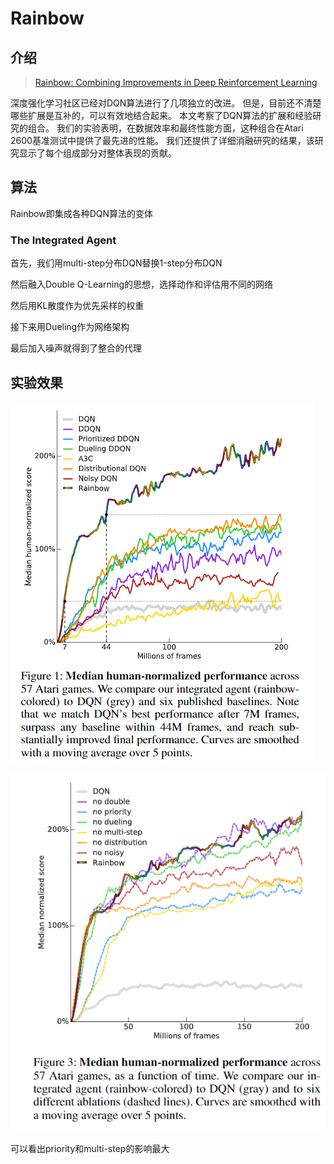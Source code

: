 # Rainbow

## 介绍

> [Rainbow: Combining Improvements in Deep Reinforcement Learning](https://arxiv.org/pdf/1710.02298.pdf)

深度强化学习社区已经对DQN算法进行了几项独立的改进。 但是，目前还不清楚哪些扩展是互补的，可以有效地结合起来。 本文考察了DQN算法的扩展和经验研究的组合。 我们的实验表明，在数据效率和最终性能方面，这种组合在Atari 2600基准测试中提供了最先进的性能。 我们还提供了详细消融研究的结果，该研究显示了每个组成部分对整体表现的贡献。

## 算法

Rainbow即集成各种DQN算法的变体

### The Integrated Agent

首先，我们用multi-step分布DQN替换1-step分布DQN

然后融入Double Q-Learning的思想，选择动作和评估用不同的网络

然后用KL散度作为优先采样的权重

接下来用Dueling作为网络架构

最后加入噪声就得到了整合的代理

## 实验效果

![](../../.gitbook/assets/image%20%2822%29.png)

![](../../.gitbook/assets/image%20%2827%29.png)

可以看出priority和multi-step的影响最大







